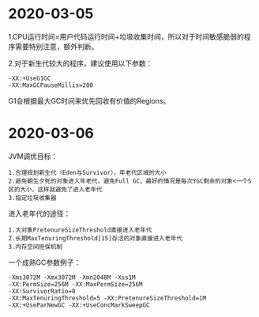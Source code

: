# 2020-03-05

1.CPU运行时间=用户代码运行时间+垃圾收集时间，所以对于时间敏感脆弱的程序需要特别注意，额外判断。

2.对于新生代较大的程序，建议使用以下参数：
	
	-XX:+UseG1GC
	-XX:MaxGCPauseMillis=200

G1会根据最大GC时间来优先回收有价值的Regions。

# 2020-03-06

JVM调优目标：
	
	1.合理规划新生代（Eden与Survivor），年老代区域的大小
	2.避免朝生夕死的对象进入年老代，避免Full GC，最好的情况是每次YGC剩余的对象<一个S区的大小，这样就避免了进入老年代
	3.指定垃圾收集器
	
进入老年代的途径：
	
	1.大对象PretenureSizeThreshold直接进入老年代
	2.长期MaxTenuringThreshold[15]存活的对象直接进入老年代
	3.内存空间担保机制
	
一个成熟GC参数例子：
	
	-Xms3072M -Xmx3072M -Xmn2048M -Xss1M
	-XX:PermSize=256M -XX:MaxPermSize=256M
	-XX:SurvivorRatio=8
	-XX:MaxTenuringThreshold=5 -XX:PretenureSizeThreshold=1M
	-XX:+UseParNewGC -XX:+UseConcMarkSweepGC
	